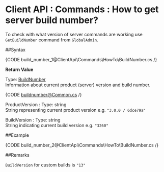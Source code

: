 # Client API : Commands : How to get server build number?

To check with what version of server commands are working use `GetBuildNumber` command from `GlobalAdmin`.

##Syntax

{CODE build_number_1@ClientApi\Commands\HowTo\BuildNumber.cs /}

**Return Value**

Type: [BuildNumber]()   
Information about current product (server) version and build number.

{CODE buildnumber@Common.cs /}

ProductVersion
:   Type: string   
String representing current product version e.g. `"3.0.0 / 6dce79a"`

BuildVersion
:   Type: string   
String indicating current build version e.g. `"3260"`

##Example

{CODE build_number_2@ClientApi\Commands\HowTo\BuildNumber.cs /}

##Remarks

`BuildVersion` for custom builds is `"13"`
